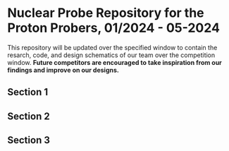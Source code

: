 # Nuclear Probe Repository for the Proton Probers, 01/2024 - 05-2024

This repository will be updated over the specified window to contain the resarch, code, and design schematics of our team over the competition window. **Future competitors are encouraged to take inspiration from our findings and improve on our designs.**

## Section 1

## Section 2

## Section 3
